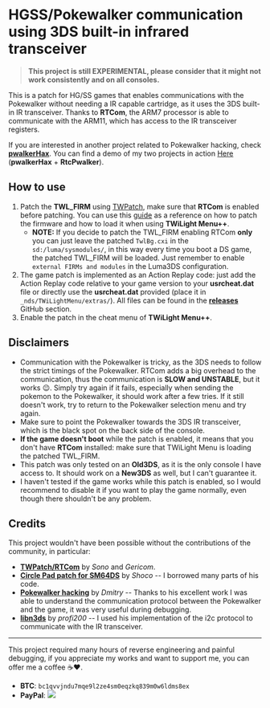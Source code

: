 # HGSS/Pokewalker communication using 3DS built-in infrared transceiver

> **This project is still EXPERIMENTAL, please consider that it might not work consistently and on all consoles.**

This is a patch for HG/SS games that enables communications with the Pokewalker without needing a IR capable cartridge, as it uses the 3DS built-in IR transceiver.
Thanks to **RTCom**, the ARM7 processor is able to communicate with the ARM11, which has access to the IR transceiver registers.

If you are interested in another project related to Pokewalker hacking, check [**pwalkerHax**](https://github.com/francesco265/pwalkerHax).
You can find a demo of my two projects in action [Here](https://youtu.be/f6f8RSxqG20) (**pwalkerHax** + **RtcPwalker**).

## How to use

1. Patch the **TWL_FIRM** using [TWPatch](https://www.gamebrew.org/wiki/TWPatch_3DS), make sure that **RTCom** is enabled before patching. You can use this [guide](https://wiki.ds-homebrew.com/twilightmenu/playing-in-widescreen) as a reference on how to patch the firmware and how to load it when using **TWiLight Menu++**.
    - **NOTE:** If you decide to patch the TWL_FIRM enabling RTCom **only** you can just leave the patched `TwlBg.cxi` in the `sd:/luma/sysmodules/`, in this way every time you boot a DS game, the patched TWL_FIRM will be loaded. Just remember to enable `external FIRMs and modules` in the Luma3DS configuration.
2. The game patch is implemented as an Action Replay code: just add the Action Replay code relative to your game version to your **usrcheat.dat** file or directly use the **usrcheat.dat** provided (place it in `_nds/TWiLightMenu/extras/`). All files can be found in the [**releases**](https://github.com/francesco265/RtcPwalker/releases/latest) GitHub section.
3. Enable the patch in the cheat menu of **TWiLight Menu++**.

## Disclaimers

- Communication with the Pokewalker is tricky, as the 3DS needs to follow the strict timings of the Pokewalker. RTCom adds a big overhead to the communication, thus the communication is **SLOW and UNSTABLE**, but it works :wink:.
Simply try again if it fails, especially when sending the pokemon to the Pokewalker, it should work after a few tries. If it still doesn't work, try to return to the Pokewalker selection menu and try again.
- Make sure to point the Pokewalker towards the 3DS IR transceiver, which is the black spot on the back side of the console.
- **If the game doesn't boot** while the patch is enabled, it means that you don't have **RTCom** installed: make sure that TWiLight Menu is loading the patched TWL_FIRM.
- This patch was only tested on an **Old3DS**, as it is the only console I have access to. It should work on a **New3DS** as well, but I can't guarantee it.
- I haven't tested if the game works while this patch is enabled, so I would recommend to disable it if you want to play the game normally, even though there shouldn't be any problem.

## Credits

This project wouldn't have been possible without the contributions of the community, in particular:
- [**TWPatch/RTCom**](https://gbatemp.net/threads/twpatcher-ds-i-mode-screen-filters-and-patches.542694/) by _Sono_ and _Gericom_.
- [**Circle Pad patch for SM64DS**](https://gbatemp.net/threads/circle-pad-patches-for-super-mario-64-ds-and-other-games-in-twilightmenu-with-twpatcher-and-rtcom.623267/) by _Shoco_ -- I borrowed many parts of his code.
- [**Pokewalker hacking**](https://dmitry.gr/?r=05.Projects&proj=28.%20pokewalker) by _Dmitry_ -- Thanks to his excellent work I was able to understand the communication protocol between the Pokewalker and the game, it was very useful during debugging.
- [**libn3ds**](https://github.com/profi200/libn3ds) by _profi200_ -- I used his implementation of the i2c protocol to communicate with the IR transceiver.

---
This project required many hours of reverse engineering and painful debugging, if you appreciate my works and want to support me, you can offer me a coffee :coffee::heart:.

- **BTC**: `bc1qvvjndu7mqe9l2ze4sm0eqzkq839m0w6ldms8ex`
- **PayPal**: [![](https://www.paypalobjects.com/en_US/i/btn/btn_donate_LG.gif)](https://www.paypal.com/cgi-bin/webscr?cmd=_s-xclick&hosted_button_id=AAZDH3SM7T9P6)
